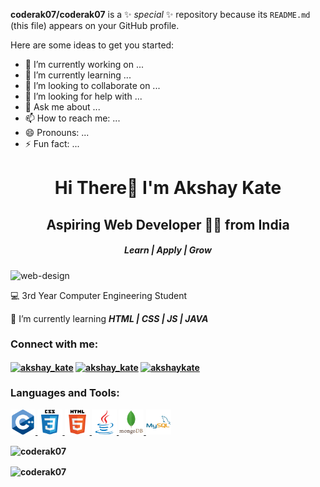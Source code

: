 
 
**coderak07/coderak07** is a ✨ _special_ ✨ repository because its `README.md` (this file) appears on your GitHub profile.

Here are some ideas to get you started:

- 🔭 I’m currently working on ...
- 🌱 I’m currently learning ...
- 👯 I’m looking to collaborate on ...
- 🤔 I’m looking for help with ...
- 💬 Ask me about ...
- 📫 How to reach me: ...
- 😄 Pronouns: ...
- ⚡ Fun fact: ...


<h1 align="center">Hi There👋 I'm Akshay Kate</h1>
<h2 align="center">Aspiring Web Developer 🧑‍💻 from India</h2>
<h5 align="center">Learn | Apply | Grow</h5>

![web-design](https://user-images.githubusercontent.com/99186806/226345929-daf37e32-0101-479a-b7c6-0b796b6da63e.gif)


<!-- <p align="left"> <a href="https://github.com/ryo-ma/github-profile-trophy"><img src="https://github-profile-trophy.vercel.app/?username=coderak07" alt="coderak07" /></a> </p>-->

<p>💻 3rd Year Computer Engineering Student</p>

<p>🌱 I’m currently learning <em><strong>HTML | CSS | JS | JAVA<strong></em></p>

<h3 align="left">Connect with me:</h3>
<p align="left">
<a href="https://linkedin.com/in/www.linkedin.com/in/
dev-akshaykate" target="blank"><img align="center" src="https://raw.githubusercontent.com/rahuldkjain/github-profile-readme-generator/master/src/images/icons/Social/linked-in-alt.svg" alt="akshay_kate" height="30" width="40" /></a>
<a href="https://twitter.com/Dev_AkshayKate" target="blank"><img align="center" src="https://raw.githubusercontent.com/rahuldkjain/github-profile-readme-generator/master/src/images/icons/Social/twitter.svg" alt="akshay_kate" height="30" width="40" /></a>
<a href="https://www.instagram.com/akshay_kate_007/" target="blank"><img align="center" src="https://raw.githubusercontent.com/rahuldkjain/github-profile-readme-generator/master/src/images/icons/Social/instagram.svg" alt="akshaykate" height="30" width="40" /></a>
</p>

<h3 align="left">Languages and Tools:</h3>
<p align="left"> <a href="https://www.w3schools.com/cpp/" target="_blank" rel="noreferrer"> <img src="https://raw.githubusercontent.com/devicons/devicon/master/icons/cplusplus/cplusplus-original.svg" alt="cplusplus" width="40" height="40"/> </a> <a href="https://www.w3schools.com/css/" target="_blank" rel="noreferrer"> <img src="https://raw.githubusercontent.com/devicons/devicon/master/icons/css3/css3-original-wordmark.svg" alt="css3" width="40" height="40"/> </a> <a href="https://www.w3.org/html/" target="_blank" rel="noreferrer"> <img src="https://raw.githubusercontent.com/devicons/devicon/master/icons/html5/html5-original-wordmark.svg" alt="html5" width="40" height="40"/> </a> <a href="https://www.java.com" target="_blank" rel="noreferrer"> <img src="https://raw.githubusercontent.com/devicons/devicon/master/icons/java/java-original.svg" alt="java" width="40" height="40"/> </a> <a href="https://www.mongodb.com/" target="_blank" rel="noreferrer"> <img src="https://raw.githubusercontent.com/devicons/devicon/master/icons/mongodb/mongodb-original-wordmark.svg" alt="mongodb" width="40" height="40"/> </a> <a href="https://www.mysql.com/" target="_blank" rel="noreferrer"> <img src="https://raw.githubusercontent.com/devicons/devicon/master/icons/mysql/mysql-original-wordmark.svg" alt="mysql" width="40" height="40"/> </a> </p>

<p><img align="center" src="https://github-readme-stats.vercel.app/api/top-langs?username=coderak07&show_icons=true&locale=en&layout=compact" alt="coderak07" /></p>

<p><img align="center" src="https://github-readme-streak-stats.herokuapp.com/?user=coderak07&" alt="coderak07" /></p>
